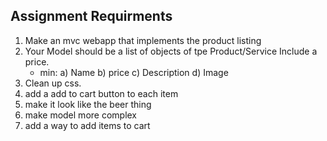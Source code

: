 Assignment Requirments
--
1) Make an mvc webapp that implements the product listing
2) Your Model should be a list of objects of tpe Product/Service
  Include a price. 
    - min:
      a) Name 
      b) price 
      c) Description 
      d) Image
3) Clean up css. 
4) add a add to cart button to each item
5) make it look like the beer thing 
6) make model more complex 
7) add a way to add items to cart 
